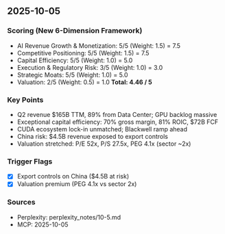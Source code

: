 ## 2025-10-05

### Scoring (New 6-Dimension Framework)
- AI Revenue Growth & Monetization: 5/5 (Weight: 1.5) = 7.5
- Competitive Positioning: 5/5 (Weight: 1.5) = 7.5
- Capital Efficiency: 5/5 (Weight: 1.0) = 5.0
- Execution & Regulatory Risk: 3/5 (Weight: 1.0) = 3.0
- Strategic Moats: 5/5 (Weight: 1.0) = 5.0
- Valuation: 2/5 (Weight: 0.5) = 1.0
**Total: 4.46 / 5**

### Key Points
- Q2 revenue $165B TTM, 89% from Data Center; GPU backlog massive
- Exceptional capital efficiency: 70% gross margin, 81% ROIC, $72B FCF
- CUDA ecosystem lock-in unmatched; Blackwell ramp ahead
- China risk: $4.5B revenue exposed to export controls
- Valuation stretched: P/E 52x, P/S 27.5x, PEG 4.1x (sector ~2x)

### Trigger Flags
- [x] Export controls on China ($4.5B at risk)
- [x] Valuation premium (PEG 4.1x vs sector 2x)

### Sources
- Perplexity: perplexity_notes/10-5.md
- MCP: 2025-10-05
